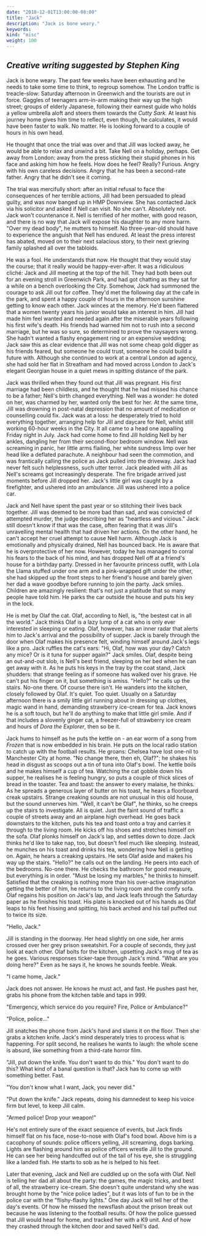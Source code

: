 ```yaml
---
date: "2018-12-01T13:00:00-08:00"
title: "Jack"
description: "Jack is bone weary."
keywords:
kind: "misc"
weight: 100
---
```


## *Creative writing suggested by Stephen King* 

Jack is bone weary. The past few weeks have been exhausting and he needs to take some time to think,
to regroup somehow. The London traffic is treacle-slow: Saturday afternoon in Greenwich and the
tourists are out in force. Gaggles of teenagers arm-in-arm making their way up the high street;
groups of elderly Japanese, following their earnest guide who holds a yellow umbrella aloft and
steers them towards the *Cutty Sark.* At least his journey home gives him time to reflect, even
though, he calculates, it would have been faster to walk. No matter. He is looking forward to a
couple of hours in his own head.

He thought that once the trial was over and that Jill was locked away, he would be able to relax and
unwind a bit. Take Nell on a holiday, perhaps. Get away from London: away from the press sticking
their stupid phones in his face and asking him how he feels. How does he feel? Really? Furious.
Angry with his own careless decisions. Angry that he has been a second-rate father. Angry that he
didn't see it coming.

The trial was mercifully short: after an initial refusal to face the consequences of her terrible
actions, Jill had been persuaded to plead guilty, and was now banged up in HMP Downview. She has
contacted Jack via his solicitor and asked if Nell can visit. No she can't. Absolutely not. Jack
won't countenance it. Nell is terrified of her mother, with good reason, and there is no way that
Jack will expose his daughter to any more harm. "Over my dead body", he mutters to himself. No
three-year-old should have to experience the anguish that Nell has endured. At least the press
interest has abated, moved on to their next salacious story, to their next grieving family splashed
all over the tabloids.

He was a fool. He understands that now. He thought that they would stay the course; that it really
would be happy-ever-after. It was a ridiculous cliché: Jack and Jill meeting at the top of the hill.
They had both been out for an evening stroll in Greenwich Park, and had got chatting as they sat for
a while on a bench overlooking the City. Somehow, Jack had summoned the courage to ask Jill out for
coffee. They'd met the following day at the cafe in the park, and spent a happy couple of hours in
the afternoon sunshine getting to know each other. Jack winces at the memory. He'd been flattered
that a women twenty years his junior would take an interest in him. Jill had made him feel wanted
and needed again after the miserable years following his first wife's death. His friends had warned
him not to rush into a second marriage, but he was so sure, so determined to prove the naysayers
wrong. She hadn't wanted a flashy engagement ring or an expensive wedding; Jack saw this as clear
evidence that Jill was not some cheap gold digger as his friends feared, but someone he could trust,
someone he could build a future with. Although she continued to work at a central London ad agency,
she had sold her flat in Streatham and had moved across London to Jack's elegant Georgian house in a
quiet mews in spitting distance of the park.

Jack was thrilled when they found out that Jill was pregnant. His first marriage had been childless,
and he thought that he had missed his chance to be a father; Nell's birth changed everything. Nell
was a wonder: he doted on her, was charmed by her, wanted only the best for her. At the same time,
Jill was drowning in post-natal depression that no amount of medication or counselling could fix.
Jack was at a loss: he desperately tried to hold everything together, arranging help for Jill and
daycare for Nell, whilst still working 60-hour weeks in the City. It all came to a head one
appalling Friday night in July. Jack had come home to find Jill holding Nell by her ankles, dangling
her from their second-floor bedroom window. Nell was screaming in panic, her little arms flailing,
her white sundress limp over her head like a deflated parachute. A neighbour had seen the commotion,
and was frantically calling the police as Jack pulled into the driveway. Jack had never felt such
helplessness, such utter terror. Jack pleaded with Jill as Nell's screams got increasingly
desperate. The fire brigade arrived just moments before Jill dropped her. Jack's little girl was
caught by a firefighter, and ushered into an ambulance. Jill was ushered into a police car.

Jack and Nell have spent the past year or so stitching their lives back together. Jill was deemed to
be more bad than sad, and was convicted of attempted murder, the judge describing her as "heartless
and vicious." Jack still doesn't know if that was the case, often fearing that it was Jill's
unravelling mental health that had driven her actions. On the other hand, he can't accept her cruel
attempt to cause Nell harm. Although Jack is emotionally and physically drained, Nell has bounced
back. He is aware that he is overprotective of her now. However, today he has managed to corral his
fears to the back of his mind, and has dropped Nell off at a friend's house for a birthday party.
Dressed in her favourite princess outfit, with Lola the Llama stuffed under one arm and a
pink-wrapped gift under the other, she had skipped up the front steps to her friend's house and
barely given her dad a wave goodbye before running to join the party. Jack smiles. Children are
amazingly resilient: that's not just a platitude that so many people have told him. He parks the car
outside the house and puts his key in the lock.

He is met by Olaf the cat. Olaf, according to Nell, is, "the bestest cat in all the world." Jack
thinks Olaf is a lazy lump of a cat who is only ever interested in sleeping or eating. Olaf,
however, has an inner radar that alerts him to Jack's arrival and the possibility of supper. Jack is
barely through the door when Olaf makes his presence felt, winding himself around Jack's legs like a
pro. Jack ruffles the cat's ears: "Hi, Olaf, how was your day? Catch any mice? Or is it tuna for
supper again?" Jack smiles. Olaf, despite being an out-and-out slob, is Nell's best friend, sleeping
on her bed when he can get away with it. As he puts his keys in the tray by the coat stand, Jack
shudders: that strange feeling as if someone has walked over his grave. He can't put his finger on
it, but something is amiss. "Hello?" he calls up the stairs. No-one there. Of course there isn't. He
wanders into the kitchen, closely followed by Olaf. It's quiet. Too quiet. Usually on a Saturday
afternoon there is a smily little girl running about in dressing up clothes, magic wand in hand,
demanding strawberry ice-cream for tea. Jack knows he is a soft touch, but he'll do anything to make
that little girl smile. And if that includes a slovenly ginger cat, a freezer-full of strawberry ice
cream and hours of *Dora the Explorer*, then so be it.

Jack hums to himself as he puts the kettle on - an ear worm of a song from *Frozen* that is now
embedded in his brain. He puts on the local radio station to catch up with the football results. He
groans: Chelsea have lost one-nil to Manchester City at home. "No change there, then eh, Olaf?"; he
shakes his head in disgust as scoops out a tin of tuna into Olaf's bowl. The kettle boils and he
makes himself a cup of tea. Watching the cat gobble down his supper, he realises he is feeling
hungry, so puts a couple of thick slices of bread in the toaster. Tea and toast: the answer to every
malaise, he thinks. As he spreads a generous layer of butter on his toast, he hears a floorboard
creak upstairs. Strange creaking sounds are not unusual in this old house, but the sound unnerves
him. "Well, it can't be Olaf", he thinks, so he creeps up the stairs to investigate. All is quiet.
Just the faint sound of traffic a couple of streets away and an airplane high overhead. He goes back
downstairs to the kitchen, puts his tea and toast onto a tray and carries it through to the living
room. He kicks off his shoes and stretches himself on the sofa. Olaf plonks himself on Jack's lap,
and settles down to doze. Jack thinks he'd like to take nap, too, but doesn't feel much like
sleeping. Instead, he munches on his toast and drinks his tea, wondering how Nell is getting on.
Again, he hears a creaking upstairs. He sets Olaf aside and makes his way up the stairs. "Hello?" he
calls out on the landing. He peers into each of the bedrooms. No-one there. He checks the bathroom
for good measure, but everything is in order. "Must be losing my marbles," he thinks to himself.
Satisfied that the creaking is nothing more than his over-active imagination getting the better of
him, he returns to the living room and the comfy sofa. Olaf regains his position on Jack's lap, and
Jack leafs through the Saturday paper as he finishes his toast. His plate is knocked out of his
hands as Olaf leaps to his feet hissing and spitting, his back arched and his tail puffed out to
twice its size.

"Hello, Jack."

Jill is standing in the doorway. Her head slightly on one side, her arms crossed over her grey
prison sweatshirt. For a couple of seconds, they just look at each other. Olaf bolts for the
kitchen, upsetting Jack's mug of tea as he goes. Various responses ticker-tape through Jack's mind.
"What are you doing here?" Even as he says it, he knows he sounds feeble. Weak.

"I came home, Jack."

Jack does not answer. He knows he must act, and fast. He pushes past her, grabs his phone from the
kitchen table and taps in 999.

"Emergency, which service do you require? Fire, Police or Ambulance?"

"Police, police..."

Jill snatches the phone from Jack's hand and slams it on the floor. Then she grabs a kitchen knife.
Jack's mind desperately tries to process what is happening. For split second, he realises he wants
to laugh: the whole scene is absurd, like something from a third-rate horror film.

"Jill, put down the knife. You don't want to do this." You don't want to do this? What kind of a
banal question is that? Jack has to come up with something better. Fast.

"You don't know what I want, Jack, you never did."

"Put down the knife." Jack repeats, doing his damnedest to keep his voice firm but level, to keep
Jill calm.

"Armed police! Drop your weapon!"

He's not entirely sure of the exact sequence of events, but Jack finds himself flat on his face,
nose-to-nose with Olaf's food bowl. Above him is a cacophony of sounds: police officers yelling,
Jill screaming, dogs barking. Lights are flashing around him as police officers wrestle Jill to the
ground. He can see her being handcuffed out of the tail of his eye, she is struggling like a landed
fish. He starts to sob as he is helped to his feet.

Later that evening, Jack and Nell are cuddled up on the sofa with Olaf. Nell is telling her dad all
about the party: the games, the magic tricks, and best of all, the strawberry ice-cream. She doesn't
quite understand why she was brought home by the "nice police ladies", but it was lots of fun to be
in the police car with the "flishy-flashy lights." One day Jack will tell her of the day's events.
Of how he missed the newsflash about the prison break out because he was listening to the football
results. Of how the police guessed that Jill would head for home, and tracked her with a K9 unit.
And of how they crashed through the kitchen door and saved Nell's dad.


